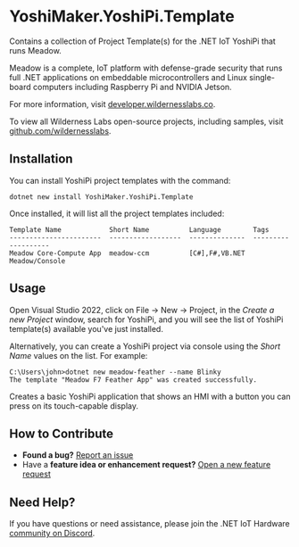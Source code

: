 # YoshiMaker.YoshiPi.Template

Contains a collection of Project Template(s) for the .NET IoT YoshiPi that runs Meadow.

Meadow is a complete, IoT platform with defense-grade security that runs full .NET applications on embeddable microcontrollers and Linux single-board computers including Raspberry Pi and NVIDIA Jetson.

For more information, visit [developer.wildernesslabs.co](http://developer.wildernesslabs.co/).

To view all Wilderness Labs open-source projects, including samples, visit [github.com/wildernesslabs](https://github.com/wildernesslabs/).

## Installation

You can install YoshiPi project templates with the command:

```console
dotnet new install YoshiMaker.YoshiPi.Template
```

Once installed, it will list all the project templates included:

```console
Template Name            Short Name          Language        Tags
-----------------------  ------------------  --------------  -------------------
Meadow Core-Compute App  meadow-ccm          [C#],F#,VB.NET  Meadow/Console
```

## Usage

Open Visual Studio 2022, click on File -> New -> Project, in the _Create a new Project_ window, search for YoshiPi, and you will see the list of YoshiPi template(s) available you've just installed.

Alternatively, you can create a YoshiPi project via console using the _Short Name_ values on the list. For example:

```console
C:\Users\john>dotnet new meadow-feather --name Blinky
The template "Meadow F7 Feather App" was created successfully. 
```

Creates a basic YoshiPi application that shows an HMI with a button you can press on its touch-capable display.

## How to Contribute

- **Found a bug?** [Report an issue](https://github.com/yoshimoshi-garage/yoshipi/issues)
- Have a **feature idea or enhancement request?** [Open a new feature request](https://github.com/yoshimoshi-garage/yoshipi/issues)

## Need Help?

If you have questions or need assistance, please join the .NET IoT Hardware [community on Discord](https://discord.gg/6fKG7UXGQK).